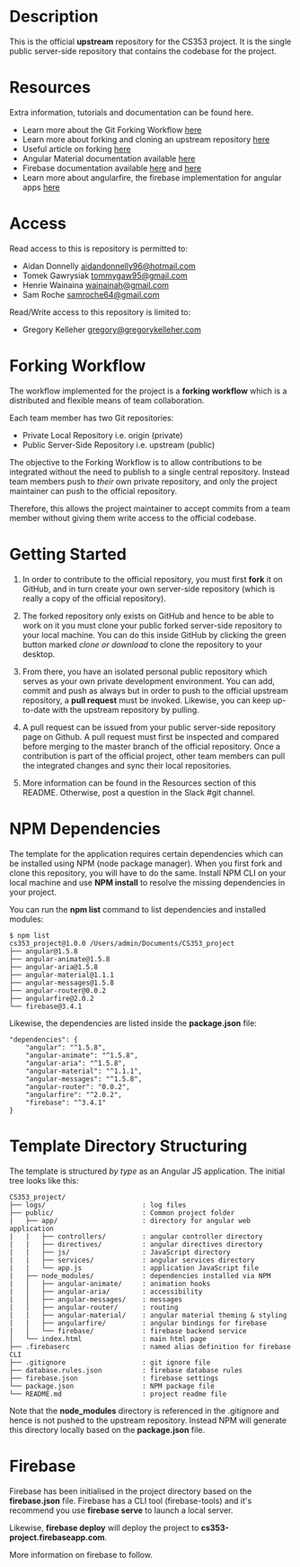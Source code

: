 # Description

This is the official **upstream** repository for the CS353 project. It is the single public server-side repository that contains the codebase for the project. 

# Resources

Extra information, tutorials and documentation can be found here.

- Learn more about the Git Forking Workflow [here](https://www.atlassian.com/git/tutorials/comparing-workflows/forking-workflow)
- Learn more about forking and cloning an upstream repository [here](https://guides.github.com/activities/forking/)
- Useful article on forking [here](https://www.atlassian.com/git/articles/git-forks-and-upstreams)
- Angular Material documentation available [here](https://material.angularjs.org/latest/)
- Firebase documentation available [here](https://www.firebase.com/) and [here](https://firebase.google.com/)
- Learn more about angularfire, the firebase implementation for angular apps [here](https://www.firebase.com/docs/web/libraries/angular/)

# Access

Read access to this is repository is permitted to:

- Aidan Donnelly aidandonnelly96@hotmail.com
- Tomek Gawrysiak tommygaw95@gmail.com
- Henrie Wainaina wainainah@gmail.com
- Sam Roche samroche64@gmail.com

Read/Write access to this repository is limited to:

- Gregory Kelleher gregory@gregorykelleher.com

# Forking Workflow

The workflow implemented for the project is a **forking workflow** which is a distributed and flexible means of team collaboration.

Each team member has two Git repositories:
- Private Local Repository i.e. origin (private)
- Public Server-Side Repository i.e. upstream (public)

The objective to the Forking Workflow is to allow contributions to be integrated without the need to publish to a single central repository. Instead team members push to _their_ own private repository, and only the project maintainer can push to the official repository.

Therefore, this allows the project maintainer to accept commits from a team member without giving them write access to the official codebase.

# Getting Started

1. In order to contribute to the official repository, you must first **fork** it on GitHub, and in turn create your own server-side repository (which is really a copy of the official repository). 

2. The forked repository only exists on GitHub and hence to be able to work on it you must clone your public forked server-side repository to your local machine. You can do this inside GitHub by clicking the green button marked _clone or download_ to clone the repository to your desktop. 

3. From there, you have an isolated personal public repository which serves as your own private development environment. You can add, commit and push as always but in order to push to the official upstream repository, a **pull request** must be invoked. Likewise, you can keep up-to-date with the upstream repository by pulling. 

4. A pull request can be issued from your public server-side repository page on Github. A pull request must first be inspected and compared before merging to the master branch of the official repository. Once a contribution is part of the official project, other team members can pull the integrated changes and sync their local repositories.

5. More information can be found in the Resources section of this README. Otherwise, post a question in the Slack #git channel.

# NPM Dependencies

The template for the application requires certain dependencies which can be installed using NPM (node package manager). When you first fork and clone this repository, you will have to do the same. Install NPM CLI on your local machine and use **NPM install** to resolve the missing dependencies in your project.

You can run the **npm list** command to list dependencies and installed modules:

```
$ npm list
cs353_project@1.0.0 /Users/admin/Documents/CS353_project
├── angular@1.5.8
├── angular-animate@1.5.8
├── angular-aria@1.5.8
├── angular-material@1.1.1
├── angular-messages@1.5.8
├── angular-router@0.0.2
├── angularfire@2.0.2
└── firebase@3.4.1
```

Likewise, the dependencies are listed inside the **package.json** file:

```
"dependencies": {
	"angular": "^1.5.8",
	"angular-animate": "^1.5.8",
	"angular-aria": "^1.5.8",
	"angular-material": "^1.1.1",
	"angular-messages": "^1.5.8",
	"angular-router": "0.0.2",
	"angularfire": "^2.0.2",
	"firebase": "^3.4.1"
}
```

# Template Directory Structuring

The template is structured _by type_ as an Angular JS application. The initial tree looks like this:

```
CS353_project/
├── logs/                        : log files
├── public/                      : Common project folder
|   ├── app/                     : directory for angular web application
|   |   ├── controllers/         : angular controller directory
|   |   ├── directives/          : angular directives directory
|   |   ├── js/                  : JavaScript directory
|   |   ├── services/            : angular services directory
|   |   └── app.js               : application JavaScript file
|	├── node_modules/            : dependencies installed via NPM 
|	│   ├── angular-animate/     : animation hooks
|	│   ├── angular-aria/        : accessibility 
|	│   ├── angular-messages/    : messages 
|	│   ├── angular-router/      : routing 
|	|   ├── angular-material/    : angular material theming & styling
|	|   ├── angularfire/         : angular bindings for firebase
|	│   └── firebase/            : firebase backend service
│   └── index.html               : main html page
├── .firebaserc                  : named alias definition for firebase CLI
├── .gitignore                   : git ignore file
├── database.rules.json          : firebase database rules
├── firebase.json                : firebase settings
└── package.json                 : NPM package file
└── README.md                    : project readme file
```

Note that the **node_modules** directory is referenced in the .gitignore and hence is not pushed to the upstream repository. Instead NPM will generate this directory locally based on the **package.json** file. 

# Firebase

Firebase has been initialised in the project directory based on the **firebase.json** file. Firebase has a CLI tool (firebase-tools) and it's recommend you use **firebase serve** to launch a local server. 

Likewise, **firebase deploy** will deploy the project to **cs353-project.firebaseapp.com**.

More information on firebase to follow. 
